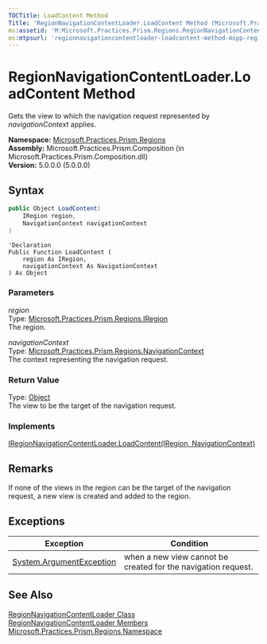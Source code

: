 ```yaml
---
TOCTitle: LoadContent Method
Title: 'RegionNavigationContentLoader.LoadContent Method (Microsoft.Practices.Prism.Regions)'
ms:assetid: 'M:Microsoft.Practices.Prism.Regions.RegionNavigationContentLoader.LoadContent(Microsoft.Practices.Prism.Regions.IRegion,Microsoft.Practices.Prism.Regions.NavigationContext)'
ms:mtpsurl: 'regionnavigationcontentloader-loadcontent-method-mspp-regions.md'
---
```

# RegionNavigationContentLoader.LoadContent Method

Gets the view to which the navigation request represented by *navigationContext* applies.

**Namespace:** [Microsoft.Practices.Prism.Regions](/patterns-practices/reference/mspp-regions-namespace)  
**Assembly:** Microsoft.Practices.Prism.Composition (in Microsoft.Practices.Prism.Composition.dll)  
**Version:** 5.0.0.0 (5.0.0.0)

## Syntax
```C#
public Object LoadContent(
	IRegion region,
	NavigationContext navigationContext
)
```

```VB
'Declaration
Public Function LoadContent ( 
	region As IRegion,
	navigationContext As NavigationContext
) As Object
```

### Parameters

*region*  
Type: [Microsoft.Practices.Prism.Regions.IRegion](/patterns-practices/reference/iregion-interface-mspp-regions)  
The region.

*navigationContext*  
Type: [Microsoft.Practices.Prism.Regions.NavigationContext](/patterns-practices/reference/navigationcontext-class-mspp-regions)  
The context representing the navigation request.

### Return Value

Type: [Object](http://msdn.microsoft.com/en-us/library/e5kfa45b)  
The view to be the target of the navigation request.
### Implements

[IRegionNavigationContentLoader.LoadContent(IRegion, NavigationContext)](/patterns-practices/reference/iregionnavigationcontentloader-loadcontent-method-mspp-regions)

## Remarks

 If none of the views in the region can be the target of the navigation request, a new view is created and added to the region.

## Exceptions

| Exception | Condition |
|---|---|
| [System.ArgumentException](http://msdn.microsoft.com/en-us/library/3w1b3114) | when a new view cannot be created for the navigation request. |

## See Also

[RegionNavigationContentLoader Class](/patterns-practices/reference/regionnavigationcontentloader-class-mspp-regions)  
[RegionNavigationContentLoader Members](/patterns-practices/reference/regionnavigationcontentloader-members-mspp-regions)  
[Microsoft.Practices.Prism.Regions Namespace](/patterns-practices/reference/mspp-regions-namespace)  

